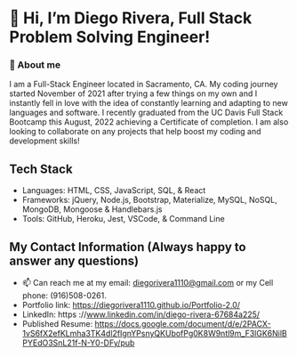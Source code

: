 # 👋 Hi, I’m Diego Rivera, Full Stack Problem Solving Engineer!

### 👀 About me
 I am a Full-Stack Engineer located in Sacramento, CA. My coding journey started November of 2021 after trying a few things on my own and I instantly fell in love with the idea of constantly learning and adapting to new languages and software. 
 I recently graduated from the UC Davis Full Stack Bootcamp this August, 2022 achieving a Certificate of completion.
 I am also looking to collaborate on any projects that help boost my coding and development skills!

 ## Tech Stack
 - Languages: HTML, CSS, JavaScript, SQL, & React
 - Frameworks: jQuery, Node.js, Bootstrap, Materialize, MySQL, NoSQL, MongoDB, Mongoose & Handlebars.js
 - Tools: GitHub, Heroku, Jest, VSCode, & Command Line

## My Contact Information (Always happy to answer any questions)
- 📫 Can reach me at my email: diegorivera1110@gmail.com or my Cell phone: (916)508-0261.
- Portfolio link: https://diegorivera1110.github.io/Portfolio-2.0/
- LinkedIn: https ://www.linkedin.com/in/diego-rivera-67684a225/
- Published Resume: https://docs.google.com/document/d/e/2PACX-1vS6fX2efKLmha3TK4dl2fIgnYPsnyQKUbofPg0K8W9ntl9m_F3lGK6NilBPYEdO3SnL21f-N-Y0-DFy/pub
<!---
Diegorivera1110/Diegorivera1110 is a ✨ special ✨ repository because its `README.md` (this file) appears on your GitHub profile.
You can click the Preview link to take a look at your changes.
--->
